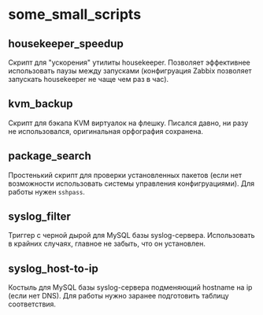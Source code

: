 # some_small_scripts

## housekeeper_speedup
Скрипт для "ускорения" утилиты housekeeper. Позволяет эффективнее использовать паузы между запусками (конфигруация Zabbix позволяет запускать housekeeper не чаще чем раз в час).


## kvm_backup
Скрипт для бэкапа KVM виртуалок на флешку. Писался давно, ни разу не использовался, оригинальная орфография сохранена.


## package_search
Простенький скрипт для проверки установленных пакетов (если нет возможности использовать системы управления конфигруациями). Для работы нужен `sshpass`.


## syslog_filter
Триггер с черной дырой для MySQL базы syslog-сервера. Использовать в крайних случаях, главное не забыть, что он установлен.
 

## syslog_host-to-ip
Костыль для MySQL базы syslog-сервера подменяющий hostname на ip (если нет DNS). Для работы нужно заранее подготовить таблицу соответствия.
